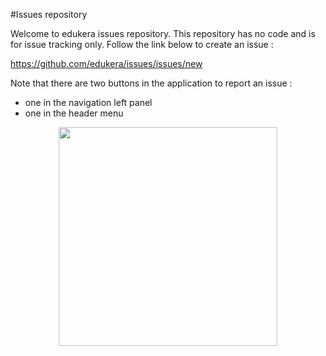 #Issues repository

Welcome to edukera issues repository. This repository has no code and is for issue tracking only. Follow the link below to create an issue :

https://github.com/edukera/issues/issues/new

Note that there are two buttons in the application to report an issue :
* one in the navigation left panel
* one in the header menu

<p align="center">
  <img src="issues/Screenshot from 2016-09-13 16-23-50.png" width="350"/>
</p>
